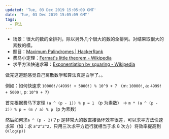 ```yaml
---
updated: 'Tue, 03 Dec 2019 15:05:09 GMT'
date: 'Tue, 03 Dec 2019 15:05:09 GMT'
tags:
  - 算法
---
```


-   场景：很大的数的全排列，除以另外几个很大的数的全排列。对结果取很大的素数的模。
-   题目：[Maximum Palindromes | HackerRank](https://www.hackerrank.com/challenges/maximum-palindromes/problem?h_r=profile)
-   费马小定理：[Fermat's little theorem - Wikipedia](https://en.wikipedia.org/wiki/Fermat%27s_little_theorem)
-   求平方法快速求幂：[Exponentiation by squaring - Wikipedia](https://en.wikipedia.org/wiki/Exponentiation_by_squaring)

做完这道题感觉自己离散数学和算法真是白学了。。

例如：如何快速求 `10000!/(4999! + 5000!) % 10^9 + 7` （m: `10000!`, a: `4999! + 5000!`, p: `10^9 + 7`）

首先根据费马下定理 `(a ^ (p - 1)) % p = 1` （p 为素数） -> `m * (a ^ (p - 2)) % p = (m / a) % p`（p 为素数）

然后如何求`a ^ (p - 2)`？p 是非常大的数直接循环效率很差，可以求平方法快速求幂（如：求 `a^2^2^2`，只用三次求平方运行就相当于求 8 次方）将效率提高到`O(log(p))`

